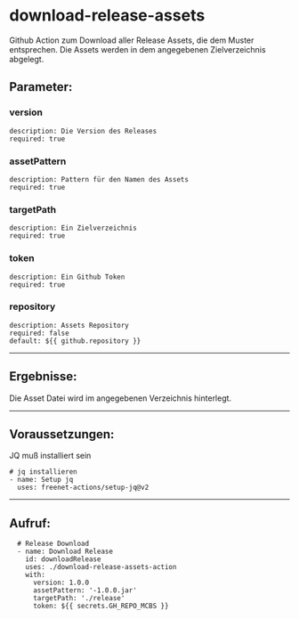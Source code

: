 # download-release-assets

Github Action zum Download aller Release Assets, die dem Muster entsprechen. Die Assets werden in dem angegebenen Zielverzeichnis abgelegt.

## Parameter:
  ### version
    description: Die Version des Releases
    required: true
  ### assetPattern
    description: Pattern für den Namen des Assets
    required: true
  ### targetPath
    description: Ein Zielverzeichnis
    required: true
  ### token
    description: Ein Github Token
    required: true
  ### repository
    description: Assets Repository
    required: false
    default: ${{ github.repository }}

---

## Ergebnisse:

Die Asset Datei wird im angegebenen Verzeichnis hinterlegt.

---

## Voraussetzungen:

JQ muß installiert sein

    # jq installieren
    - name: Setup jq
      uses: freenet-actions/setup-jq@v2

---

## Aufruf:

      # Release Download
      - name: Download Release
        id: downloadRelease
        uses: ./download-release-assets-action
        with:
          version: 1.0.0
          assetPattern: '-1.0.0.jar'
          targetPath: './release'
          token: ${{ secrets.GH_REPO_MCBS }}
